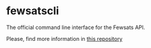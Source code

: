 # fewsatscli

The official command line interface for the Fewsats API.


Please, find more information in [this repository](https://github.com/Fewsats/example_code_recipes)
